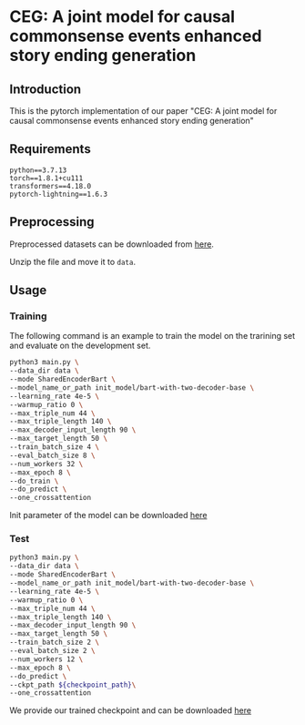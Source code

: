 # CEG: A joint model for causal commonsense events enhanced story ending generation

## Introduction

This is the pytorch implementation of our paper "CEG: A joint model for causal commonsense events enhanced story ending generation"

## Requirements

```
python==3.7.13
torch==1.8.1+cu111
transformers==4.18.0
pytorch-lightning==1.6.3
```

## Preprocessing

Preprocessed datasets can be downloaded from [here](https://drive.google.com/drive/folders/1fE_a2I-UCtbzkt6i930T9b6UsufZiW9y?usp=sharing).

Unzip the file and move it to `data`.

## Usage

### Training 

The following command is an example to train the model on the trarining set and evaluate on the development set.

```bash
python3 main.py \
--data_dir data \
--mode SharedEncoderBart \
--model_name_or_path init_model/bart-with-two-decoder-base \
--learning_rate 4e-5 \
--warmup_ratio 0 \
--max_triple_num 44 \
--max_triple_length 140 \
--max_decoder_input_length 90 \
--max_target_length 50 \
--train_batch_size 4 \
--eval_batch_size 8 \
--num_workers 32 \
--max_epoch 8 \
--do_train \
--do_predict \
--one_crossattention
```

Init parameter of the model can be downloaded [here](https://drive.google.com/drive/folders/1fE_a2I-UCtbzkt6i930T9b6UsufZiW9y?usp=sharing)

### Test

```bash
python3 main.py \
--data_dir data \
--mode SharedEncoderBart \
--model_name_or_path init_model/bart-with-two-decoder-base \
--learning_rate 4e-5 \
--warmup_ratio 0 \
--max_triple_num 44 \
--max_triple_length 140 \
--max_decoder_input_length 90 \
--max_target_length 50 \
--train_batch_size 2 \
--eval_batch_size 2 \
--num_workers 12 \
--max_epoch 8 \
--do_predict \
--ckpt_path ${checkpoint_path}\
--one_crossattention
```

We provide our trained checkpoint and can be downloaded [here](https://drive.google.com/drive/folders/1fE_a2I-UCtbzkt6i930T9b6UsufZiW9y?usp=sharing)